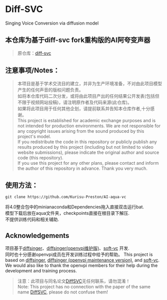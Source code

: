 # Diff-SVC

Singing Voice Conversion via diffusion model

## 本仓库为基于diff-svc fork重构版的AI阿夸变声器  
> 原仓库：[diff-svc](https://github.com/prophesier/diff-svc)  

## 注意事项/Notes：

> 本项目是基于学术交流目的建立，并非为生产环境准备，不对由此项目模型产生的任何声音的版权问题负责。\
> 如将本仓库代码二次分发，或将由此项目产出的任何结果公开发表(包括但不限于视频网站投稿)，请注明原作者及代码来源(此仓库)。\
> 如果将此项目用于任何其他企划，请提前联系并告知本仓库作者,十分感谢。\
> This project is established for academic exchange purposes and is not intended for production environments. We are not
> responsible for any copyright issues arising from the sound produced by this project's model. \
> If you redistribute the code in this repository or publicly publish any results produced by this project (including
> but
> not limited to video website submissions), please indicate the original author and source code (this repository). \
> If you use this project for any other plans, please contact and inform the author of this repository in advance. Thank
> you very much.

## 使用方法：
```
git clone https://github.com/Kurisu-Preston/AI-aqua-vc
```
将4.0整合包中的minianaconda和Dependencies拖入直接双击运行bat.  
模型下载后放在aqua文件夹，checkpoints直接在根目录下解压.  
不提供训练代码和相关辅助.  

## Acknowledgements

项目基于[diffsinger](https://github.com/MoonInTheRiver/DiffSinger)、[diffsinger(openvpi维护版)](https://github.com/openvpi/DiffSinger)、[soft-vc](https://github.com/bshall/soft-vc)
开发.\
同时也十分感谢openvpi成员在开发训练过程中给予的帮助。 
This project is based
on [diffsinger](https://github.com/MoonInTheRiver/DiffSinger), [diffsinger (openvpi maintenance version)](https://github.com/openvpi/DiffSinger),
and [soft-vc](https://github.com/bshall/soft-vc). We would also like to thank the openvpi members for their help during
the development and training process.  
> 注意：此项目与同名论文[DiffSVC](https://arxiv.org/abs/2105.13871)无任何联系，请勿混淆！\
> Note: This project has no connection with the paper of the same name [DiffSVC](https://arxiv.org/abs/2105.13871),
> please
> do not confuse them!
